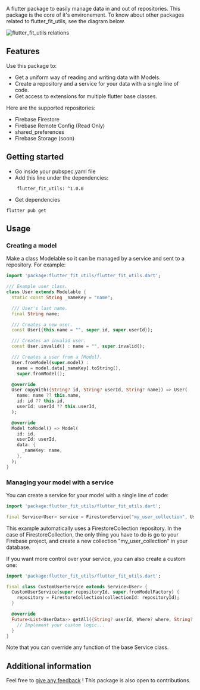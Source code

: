 A flutter package to easily manage data in and out of repositories.
This package is the core of it's environement. To know about other packages related to flutter_fit_utils, see the diagram below.

![flutter_fit_utils relations](https://github.com/s0punk/flutter_fit_utils/assets/59456672/2747cb84-1c06-4c5a-9b45-8db18977ac77)

## Features

Use this package to:
- Get a uniform way of reading and writing data with Models.
- Create a repository and a service for your data with a single line of code.
- Get access to extensions for multiple flutter base classes.

Here are the supported repositories:
- Firebase Firestore
- Firebase Remote Config (Read Only)
- shared_preferences
- Firebase Storage (soon)

## Getting started

- Go inside your pubspec.yaml file
- Add this line under the dependencies:
```
    flutter_fit_utils: ^1.0.0
```
- Get dependencies
```
flutter pub get
```

## Usage

### Creating a model
Make a class Modelable so it can be managed by a service and sent to a repository. For example:
```dart
import 'package:flutter_fit_utils/flutter_fit_utils.dart';

/// Example user class.
class User extends Modelable {
  static const String _nameKey = "name";

  /// User's last name.
  final String name;

  /// Creates a new user.
  const User({this.name = "", super.id, super.userId});

  /// Creates an invalid user.
  const User.invalid() : name = "", super.invalid();

  /// Creates a user from a [Model].
  User.fromModel(super.model) :
    name = model.data[_nameKey].toString(),
    super.fromModel();

  @override
  User copyWith({String? id, String? userId, String? name}) => User(
    name: name ?? this.name,
    id: id ?? this.id,
    userId: userId ?? this.userId,
  );

  @override
  Model toModel() => Model(
    id: id,
    userId: userId,
    data: {
      _nameKey: name,
    },
  );
}
```

### Managing your model with a service
You can create a service for your model with a single line of code:
```dart
import 'package:flutter_fit_utils/flutter_fit_utils.dart';

final Service<User> service = FirestoreService("my_user_collection", User.fromModel);
```

This example automatically uses a FirestoreCollection repository. In the case of FirestoreCollection, the only thing you have to do
is go to your Firebase project, and create a new collection "my_user_collection" in your database.

If you want more control over your service, you can also create a custom one:
```dart
import 'package:flutter_fit_utils/flutter_fit_utils.dart';

final class CustomUserService extends Service<User> {
  CustomUserService(super.repositoryId, super.fromModelFactory) {
    repository = FirestoreCollection(collectionId: repositoryId);
  }

  @override
  Future<List<UserData>> getAll({String? userId, Where? where, String? orderBy, bool descending = true}) async {
    // Implement your custom logic...
  }
}
```

Note that you can override any function of the base Service class.

## Additional information

Feel free to [give any feedback](https://github.com/s0punk/flutter_fit_utils/issues) ! This package is also open to contributions.
